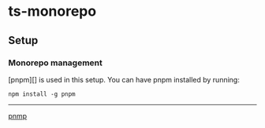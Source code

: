 # ts-monorepo

## Setup

### Monorepo management

[pnpm][] is used in this setup. You can have pnpm installed by running:
```
npm install -g pnpm
```

---
[pnmp](https://pnpm.io/)